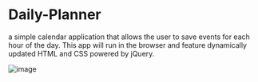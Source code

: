 # Daily-Planner
a simple calendar application that allows the user to save events for each hour of the day. This app will run in the browser and feature dynamically updated HTML and CSS powered by jQuery.

![image](https://user-images.githubusercontent.com/58960456/76688622-e79dc400-6604-11ea-8532-2fffc3430a40.png)
